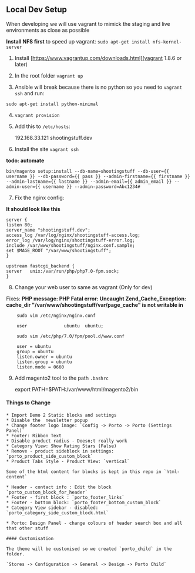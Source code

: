 ## Local Dev Setup

When developing we will use vagrant to mimick the staging and live environments as close as possible

**Install NFS first** to speed up vagrant: `sudo apt-get install nfs-kernel-server`

1. Install [https://www.vagrantup.com/downloads.html](vagrant 1.8.6 or later)

2. In the root folder `vagrant up`

3. Ansible will break because there is no python so you need to `vagrant ssh` and run:

```
sudo apt-get install python-minimal
```

4. `vagrant provision`

5. Add this to `/etc/hosts`:

    192.168.33.121 shootingstuff.dev


6. Install the site `vagrant ssh`

  **todo: automate**

    bin/magento setup:install --db-name=shootingstuff --db-user={{ username }} --db-password={{ pass }} --admin-firstname={{ firstname }} --admin-lastname={{ lastname }} --admin-email={{ admin_email }} --admin-user={{ username }} --admin-password=Abc1234#

7. Fix the nginx config:

  **It should look like this**

    server {
    listen 80;
    server_name "shootingstuff.dev";
    access_log /var/log/nginx/shootingstuff-access.log;
    error_log /var/log/nginx/shootingstuff-error.log;
    include /var/www/shootingstuff/nginx.conf.sample;
    set $MAGE_ROOT "/var/www/shootingstuff";
    }

    upstream fastcgi_backend {
    server   unix:/var/run/php/php7.0-fpm.sock;
    }

8. Change your web user to same as vagrant (Only for dev)

  Fixes: **PHP message: PHP Fatal error:  Uncaught Zend_Cache_Exception: cache_dir "/var/www/shootingstuff/var/page_cache" is not writable in**


        sudo vim /etc/nginx/nginx.conf

        user              ubuntu  ubuntu;

        sudo vim /etc/php/7.0/fpm/pool.d/www.conf

        user = ubuntu
        group = ubuntu
        listen.owner = ubuntu
        listen.group = ubuntu
        listen.mode = 0660

9. Add magento2 tool to the path `.bashrc`

    export PATH=$PATH:/var/www/html/magento2/bin

#### Things to Change

    * Import Demo 2 Static blocks and settings
    * Disable the  newsletter popup
    * Change footer logo image: `Config -> Porto -> Porto (Settings Panel)`
    * Footer: Ribbon Text
    * Disable product radius - Doesn;t really work
    * Category View: Show Rating Stars (False)
    * Remove - product sideblock in settings: `porto_product_side_custom_block`
    * Product Tabs Style - Product View: `vertical`

    Some of the html content for blocks is kept in this repo in `html-content`

    * Header - contact info : Edit the block `porto_custom_block_for_header`
    * Footer - first block : `porto_footer_links`
    * Footer - bottom block: `porto_footer_bottom_custom_block`
    * Category View sidebar - disabled: `porto_category_side_custom_block.html`

    * Porto: Design Panel - change colours of header search box and all that other stuff

    #### Customisation

    The theme will be customised so we created `porto_child` in the folder.

    `Stores -> Configuration -> General -> Design -> Porto Child`
